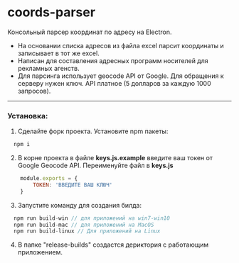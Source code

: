 # coords-parser
Консольный парсер координат по адресу на Electron.

- На основании списка адресов из файла excel парсит координаты и записывает в тот же excel. 
- Написан для составления адресных программ носителей для рекламных агенств. 
- Для парсинга использует geocode API от Google. Для обращения к серверу нужен ключ. API платное (5 долларов за каждую 1000 запросов).
<hr>

### Установка:
1. Сделайте форк проекта. Установите npm пакеты:
```javascript
  npm i
```
2. В корне проекта в файле **keys.js.example** введите ваш токен от Google Geocode API. Переименуйте файл в **keys.js**
```javascript
    module.exports = {
        TOKEN: 'ВВЕДИТЕ ВАШ КЛЮЧ'
    }
```
3. Запустите команду для создания билда:

```javascript
  npm run build-win // для приложений на win7-win10
  npm run build-mac // для приложений на MacOS
  npm run build-linux // Для приложений на Linux
```
4. В папке "release-builds" создастся дериктория с работающим приложением.





